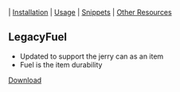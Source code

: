 | [Installation](index) | [Usage](usage) | [Snippets](snippets) | [Other Resources](resources)

## LegacyFuel
* Updated to support the jerry can as an item
* Fuel is the item durability

[Download](https://github.com/thelindat/LegacyFuel)
